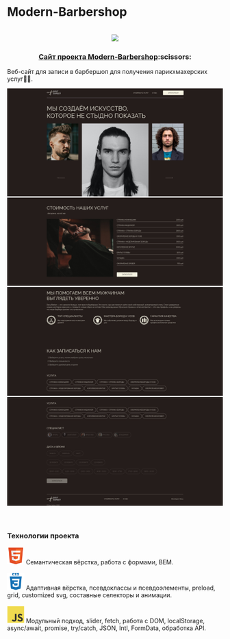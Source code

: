 # Modern-Barbershop


   
  <br/>

  <div align="center">
     <img src="https://media.giphy.com/media/SvRDkFda8jWjUanyKt/giphy.gif"/>
   <h3><a href="https://jones-davy.github.io/Modern-Barbershop/">Сайт проекта Modern-Barbershop</a>:scissors:</h3>
  </div>
  
  Веб-сайт для записи в барбершоп для получения парикхмахерских услуг:haircut_woman:.
  
  <div  align="center">
  <img src="https://github.com/Jones-Davy/Modern-Barbershop/blob/main/img/mainscreen.jpg"/>
   <img src="https://github.com/Jones-Davy/Modern-Barbershop/blob/main/img/mainscreen-2.jpg"/>
  <img src="https://github.com/Jones-Davy/Modern-Barbershop/blob/main/img/mainscreen-3.jpg"/>
  <img src="https://github.com/Jones-Davy/Modern-Barbershop/blob/main/img/mainscreen-4.jpg"/>

</div>


<br/>
<br/>

    

<h3>Технологии проекта</h3>
<p>
  <img src="https://github.com/devicons/devicon/blob/master/icons/html5/html5-original.svg" title="HTML5" alt="HTML" width="40" height="40"/>  Семантическая вёрстка, работа с формами, BEM.
    <br/>
    <br/>
  <img src="https://github.com/devicons/devicon/blob/master/icons/css3/css3-plain-wordmark.svg"  title="CSS3" alt="CSS" width="40" height="40"/>  Адаптивная вёрстка, псевдоклассы и псевдоэлементы, preload, grid, customized svg, составные селекторы и анимации.
    <br/>
    <br/>
   <img src="https://github.com/devicons/devicon/blob/master/icons/javascript/javascript-original.svg" title="JavaScript" alt="JavaScript" width="40" height="40"/>  Модульный подход, slider, fetch, работа с DOM, localStorage, async/await, promise, try/catch, JSON, Intl, FormData, обработка API.
    <br/>
    <br/>
  
</p>
